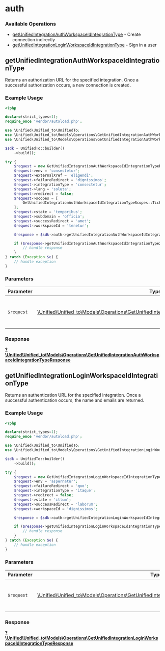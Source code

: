 # auth

### Available Operations

* [getUnifiedIntegrationAuthWorkspaceIdIntegrationType](#getunifiedintegrationauthworkspaceidintegrationtype) - Create connection indirectly
* [getUnifiedIntegrationLoginWorkspaceIdIntegrationType](#getunifiedintegrationloginworkspaceidintegrationtype) - Sign in a user

## getUnifiedIntegrationAuthWorkspaceIdIntegrationType

Returns an authorization URL for the specified integration.  Once a successful authorization occurs, a new connection is created.

### Example Usage

```php
<?php

declare(strict_types=1);
require_once 'vendor/autoload.php';

use \Unified\Unified_to\UnifiedTo;
use \Unified\Unified_to\Models\Operations\GetUnifiedIntegrationAuthWorkspaceIdIntegrationTypeRequest;
use \Unified\Unified_to\Models\Operations\GetUnifiedIntegrationAuthWorkspaceIdIntegrationTypeScopes;

$sdk = UnifiedTo::builder()
    ->build();

try {
    $request = new GetUnifiedIntegrationAuthWorkspaceIdIntegrationTypeRequest();
    $request->env = 'consectetur';
    $request->externalXref = 'eligendi';
    $request->failureRedirect = 'dignissimos';
    $request->integrationType = 'consectetur';
    $request->lang = 'soluta';
    $request->redirect = false;
    $request->scopes = [
        GetUnifiedIntegrationAuthWorkspaceIdIntegrationTypeScopes::TicketingAgentWrite,
    ];
    $request->state = 'temporibus';
    $request->subdomain = 'officia';
    $request->successRedirect = 'amet';
    $request->workspaceId = 'tenetur';

    $response = $sdk->auth->getUnifiedIntegrationAuthWorkspaceIdIntegrationType($request);

    if ($response->getUnifiedIntegrationAuthWorkspaceIdIntegrationType200ApplicationJSONString !== null) {
        // handle response
    }
} catch (Exception $e) {
    // handle exception
}
```

### Parameters

| Parameter                                                                                                                                                                                 | Type                                                                                                                                                                                      | Required                                                                                                                                                                                  | Description                                                                                                                                                                               |
| ----------------------------------------------------------------------------------------------------------------------------------------------------------------------------------------- | ----------------------------------------------------------------------------------------------------------------------------------------------------------------------------------------- | ----------------------------------------------------------------------------------------------------------------------------------------------------------------------------------------- | ----------------------------------------------------------------------------------------------------------------------------------------------------------------------------------------- |
| `$request`                                                                                                                                                                                | [\Unified\Unified_to\Models\Operations\GetUnifiedIntegrationAuthWorkspaceIdIntegrationTypeRequest](../../models/operations/GetUnifiedIntegrationAuthWorkspaceIdIntegrationTypeRequest.md) | :heavy_check_mark:                                                                                                                                                                        | The request object to use for the request.                                                                                                                                                |


### Response

**[?\Unified\Unified_to\Models\Operations\GetUnifiedIntegrationAuthWorkspaceIdIntegrationTypeResponse](../../models/operations/GetUnifiedIntegrationAuthWorkspaceIdIntegrationTypeResponse.md)**


## getUnifiedIntegrationLoginWorkspaceIdIntegrationType

Returns an authentication URL for the specified integration.  Once a successful authentication occurs, the name and emails are returned.

### Example Usage

```php
<?php

declare(strict_types=1);
require_once 'vendor/autoload.php';

use \Unified\Unified_to\UnifiedTo;
use \Unified\Unified_to\Models\Operations\GetUnifiedIntegrationLoginWorkspaceIdIntegrationTypeRequest;

$sdk = UnifiedTo::builder()
    ->build();

try {
    $request = new GetUnifiedIntegrationLoginWorkspaceIdIntegrationTypeRequest();
    $request->env = 'aspernatur';
    $request->failureRedirect = 'quo';
    $request->integrationType = 'itaque';
    $request->redirect = false;
    $request->state = 'illum';
    $request->successRedirect = 'laborum';
    $request->workspaceId = 'dignissimos';

    $response = $sdk->auth->getUnifiedIntegrationLoginWorkspaceIdIntegrationType($request);

    if ($response->getUnifiedIntegrationLoginWorkspaceIdIntegrationType200ApplicationJSONString !== null) {
        // handle response
    }
} catch (Exception $e) {
    // handle exception
}
```

### Parameters

| Parameter                                                                                                                                                                                   | Type                                                                                                                                                                                        | Required                                                                                                                                                                                    | Description                                                                                                                                                                                 |
| ------------------------------------------------------------------------------------------------------------------------------------------------------------------------------------------- | ------------------------------------------------------------------------------------------------------------------------------------------------------------------------------------------- | ------------------------------------------------------------------------------------------------------------------------------------------------------------------------------------------- | ------------------------------------------------------------------------------------------------------------------------------------------------------------------------------------------- |
| `$request`                                                                                                                                                                                  | [\Unified\Unified_to\Models\Operations\GetUnifiedIntegrationLoginWorkspaceIdIntegrationTypeRequest](../../models/operations/GetUnifiedIntegrationLoginWorkspaceIdIntegrationTypeRequest.md) | :heavy_check_mark:                                                                                                                                                                          | The request object to use for the request.                                                                                                                                                  |


### Response

**[?\Unified\Unified_to\Models\Operations\GetUnifiedIntegrationLoginWorkspaceIdIntegrationTypeResponse](../../models/operations/GetUnifiedIntegrationLoginWorkspaceIdIntegrationTypeResponse.md)**

